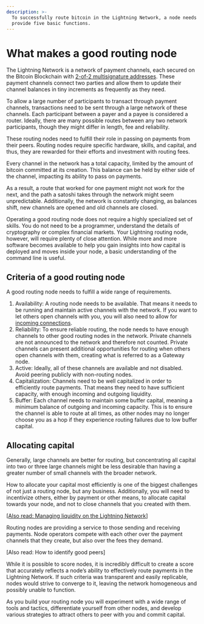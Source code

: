 ```yaml
---
description: >-
  To successfully route bitcoin in the Lightning Network, a node needs to
  provide five basic functions.
---
```


# What makes a good routing node

The Lightning Network is a network of payment channels, each secured on the Bitcoin Blockchain with [2-of-2 multisignature addresses](../payment-channels.md). These payment channels connect two parties and allow them to update their channel balances in tiny increments as frequently as they need.

To allow a large number of participants to transact through payment channels, transactions need to be sent through a large network of these channels. Each participant between a payer and a payee is considered a router. Ideally, there are many possible routes between any two network participants, though they might differ in length, fee and reliability.

These routing nodes need to fulfill their role in passing on payments from their peers. Routing nodes require specific hardware, skills, and capital, and thus, they are rewarded for their efforts and investment with routing fees.

Every channel in the network has a total capacity, limited by the amount of bitcoin committed at its creation. This balance can be held by either side of the channel, impacting its ability to pass on payments.

As a result, a route that worked for one payment might not work for the next, and the path a satoshi takes through the network might seem unpredictable. Additionally, the network is constantly changing, as balances shift, new channels are opened and old channels are closed.

Operating a good routing node does not require a highly specialized set of skills. You do not need to be a programmer, understand the details of cryptography or complex financial markets. Your Lightning routing node, however, will require plenty of close attention. While more and more software becomes available to help you gain insights into how capital is deployed and moves inside your node, a basic understanding of the command line is useful.

## Criteria of a good routing node <a id="docs-internal-guid-dd2a34c7-7fff-95b2-e67c-77c25612a06d"></a>

A good routing node needs to fulfill a wide range of requirements.

1. Availability: A routing node needs to be available. That means it needs to be running and maintain active channels with the network. If you want to let others open channels with you, you will also need to allow for [incoming connections](https://docs.google.com/document/d/1jworM1AIA9dLvpZvrdujVHyWVIAV6PJXoQ78aZZHVfA/edit#heading=h.g8vrxgu64v6c).
2. Reliability: To ensure reliable routing, the node needs to have enough channels to other good routing nodes in the network. Private channels are not announced to the network and therefore not counted. Private channels  can present additional opportunities for routing when others open channels with them, creating what is referred to as a Gateway node.
3. Active: Ideally, all of these channels are available and not disabled. Avoid peering publicly with non-routing nodes.
4. Capitalization: Channels need to be well capitalized in order to efficiently route payments. That means they need to have sufficient capacity, with enough incoming and outgoing liquidity.
5. Buffer: Each channel needs to maintain some buffer capital, meaning a minimum balance of outgoing and incoming capacity. This is to ensure the channel is able to route at all times, as other nodes may no longer choose you as a hop if they experience routing failures due to low buffer capital.

## Allocating capital <a id="docs-internal-guid-7be79f26-7fff-950d-8c15-8319b41bb0d4"></a>

Generally, large channels are better for routing, but concentrating all capital into two or three large channels might be less desirable than having a greater number of small channels with the broader network.

How to allocate your capital most efficiently is one of the biggest challenges of not just a routing node, but any business. Additionally, you will need to incentivize others, either by payment or other means, to allocate capital towards your node, and not to close channels that you created with them.

\[[Also read: Managing liquidity on the Lightning Network](manage-liquidity.md)\]

Routing nodes are providing a service to those sending and receiving payments. Node operators compete with each other over the payment channels that they create, but also over the fees they demand.

\[Also read: How to identify good peers\]

While it is possible to score nodes, it is incredibly difficult to create a score that accurately reflects a node’s ability to effectively route payments in the Lightning Network. If such criteria was transparent and easily replicable, nodes would strive to converge to it, leaving the network homogeneous and possibly unable to function.

As you build your routing node you will experiment with a wide range of tools and tactics, differentiate yourself from other nodes, and develop various strategies to attract others to peer with you and commit capital.
